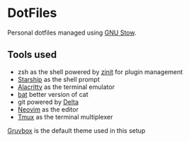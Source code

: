 
# DotFiles

Personal dotfiles managed using [GNU Stow](https://www.gnu.org/software/stow/).




## Tools used

- zsh as the shell powered by [zinit](https://github.com/zdharma/zinit) for plugin management
- [Starship](https://starship.rs/) as the shell prompt
- [Alacritty](https://github.com/alacritty/alacritty) as the terminal emulator
- [bat](https://github.com/sharkdp/bat) better version of cat
- git powered by [Delta](https://github.com/dandavison/delta) 
- [Neovim](https://neovim.io/) as the editor
- [Tmux](https://github.com/tmux/tmux) as the terminal multiplexer

[Gruvbox](https://github.com/morhetz/gruvbox) is the default theme used in this setup

  
